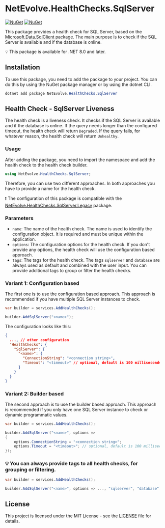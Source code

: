 # NetEvolve.HealthChecks.SqlServer

[![NuGet](https://img.shields.io/nuget/v/NetEvolve.HealthChecks.SqlServer?logo=nuget)](https://www.nuget.org/packages/NetEvolve.HealthChecks.SqlServer/)
[![NuGet](https://img.shields.io/nuget/dt/NetEvolve.HealthChecks.SqlServer?logo=nuget)](https://www.nuget.org/packages/NetEvolve.HealthChecks.SqlServer/)

This package provides a health check for SQL Server, based on the [Microsoft.Data.SqlClient](https://www.nuget.org/packages/Microsoft.Data.SqlClient/) package.
The main purpose is to check if the SQL Server is available and if the database is online.

:bulb: This package is available for .NET 8.0 and later.

## Installation
To use this package, you need to add the package to your project. You can do this by using the NuGet package manager or by using the dotnet CLI.
```powershell
dotnet add package NetEvolve.HealthChecks.SqlServer
```

## Health Check - SqlServer Liveness
The health check is a liveness check. It checks if the SQL Server is available and if the database is online.
If the query needs longer than the configured timeout, the health check will return `Degraded`.
If the query fails, for whatever reason, the health check will return `Unhealthy`.

### Usage
After adding the package, you need to import the namespace and add the health check to the health check builder.
```csharp
using NetEvolve.HealthChecks.SqlServer;
```
Therefore, you can use two different approaches. In both approaches you have to provide a name for the health check.

:heavy_exclamation_mark: The configuration of this package is compatible with the [NetEvolve.HealthChecks.SqlServer.Legacy](https://www.nuget.org/packages/NetEvolve.HealthChecks.SqlServer.Legacy/) package.

### Parameters
- `name`: The name of the health check. The name is used to identify the configuration object. It is required and must be unique within the application.
- `options`: The configuration options for the health check. If you don't provide any options, the health check will use the configuration based approach.
- `tags`: The tags for the health check. The tags `sqlserver` and `database` are always used as default and combined with the user input. You can provide additional tags to group or filter the health checks.

### Variant 1: Configuration based
The first one is to use the configuration based approach. This approach is recommended if you have multiple SQL Server instances to check.
```csharp
var builder = services.AddHealthChecks();

builder.AddSqlServer("<name>");
```

The configuration looks like this:
```json
{
  ..., // other configuration
  "HealthChecks": {
    "SqlServer": {
      "<name>": {
        "ConnectionString": "<connection string>",
        "Timeout": "<timeout>" // optional, default is 100 milliseconds
      }
    }
  }
}
```

### Variant 2: Builder based
The second approach is to use the builder based approach. This approach is recommended if you only have one SQL Server instance to check or dynamic programmatic values.
```csharp
var builder = services.AddHealthChecks();

builder.AddSqlServer("<name>", options =>
{
    options.ConnectionString = "<connection string>";
    options.Timeout = "<timeout>"; // optional, default is 100 milliseconds
});
```

### :bulb: You can always provide tags to all health checks, for grouping or filtering.

```csharp
var builder = services.AddHealthChecks();

builder.AddSqlServer("<name>", options => ..., "sqlserver", "database");
```

## License

This project is licensed under the MIT License - see the [LICENSE](https://raw.githubusercontent.com/dailydevops/healthchecks/refs/heads/main/LICENSE) file for details.

